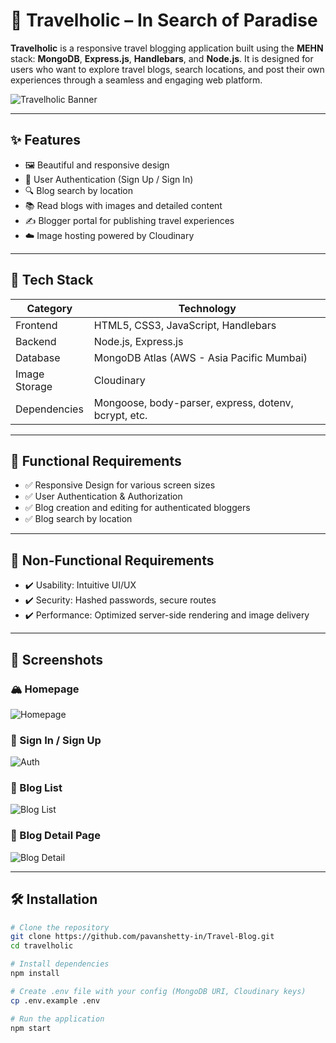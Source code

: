 # 🧭 Travelholic – In Search of Paradise

**Travelholic** is a responsive travel blogging application built using the **MEHN** stack: **MongoDB**, **Express.js**, **Handlebars**, and **Node.js**. It is designed for users who want to explore travel blogs, search locations, and post their own experiences through a seamless and engaging web platform.

![Travelholic Banner](./public/assets/banner.png)

---

## ✨ Features

- 🖼️ Beautiful and responsive design
- 🔐 User Authentication (Sign Up / Sign In)
- 🔍 Blog search by location
- 📚 Read blogs with images and detailed content
- ✍️ Blogger portal for publishing travel experiences
- ☁️ Image hosting powered by Cloudinary

---

## 🚀 Tech Stack

| Category       | Technology                |
|----------------|---------------------------|
| Frontend       | HTML5, CSS3, JavaScript, Handlebars |
| Backend        | Node.js, Express.js       |
| Database       | MongoDB Atlas (AWS - Asia Pacific Mumbai) |
| Image Storage  | Cloudinary                |
| Dependencies   | Mongoose, body-parser, express, dotenv, bcrypt, etc. |

---

## 🧩 Functional Requirements

- ✅ Responsive Design for various screen sizes
- ✅ User Authentication & Authorization
- ✅ Blog creation and editing for authenticated bloggers
- ✅ Blog search by location

---

## 🔐 Non-Functional Requirements

- ✔️ Usability: Intuitive UI/UX
- ✔️ Security: Hashed passwords, secure routes
- ✔️ Performance: Optimized server-side rendering and image delivery

---

## 📸 Screenshots

### 🏔️ Homepage
![Homepage](./public/assets/screenshot1.png)

### 🔐 Sign In / Sign Up
![Auth](./public/assets/screenshot2.png)

### 🧭 Blog List
![Blog List](./public/assets/screenshot3.png)

### 📝 Blog Detail Page
![Blog Detail](./public/assets/screenshot4.png)

---

## 🛠️ Installation

```bash
# Clone the repository
git clone https://github.com/pavanshetty-in/Travel-Blog.git
cd travelholic

# Install dependencies
npm install

# Create .env file with your config (MongoDB URI, Cloudinary keys)
cp .env.example .env

# Run the application
npm start
